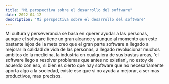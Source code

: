 ```yaml
---
title: "Mi perspectiva sobre el desarrollo del software"
date: 2022-04-12
description: 'Mi perspectiva sobre el desarrollo del software'
---
```


Mi cultura y perseverancia se basa en querer ayudar a las personas, aunque el software tiene un gran alcance y aunque al momento aun este bastante lejos de la meta creo que el gran parte software a llegado a mejorar la calidad de vida de las personas, a llegado revolucionar muchos ambitos de la medicina, la industria en cualquiera de sus bastas areas, 'el software llego a resolver problemas que antes no existian', no estoy de acuerdo con eso, si bien es cierto que hay software que no necesariamente aporta algo a la sociedad, existe ese que si no ayuda a mejorar, a ser mas productivos, mas precisos.
